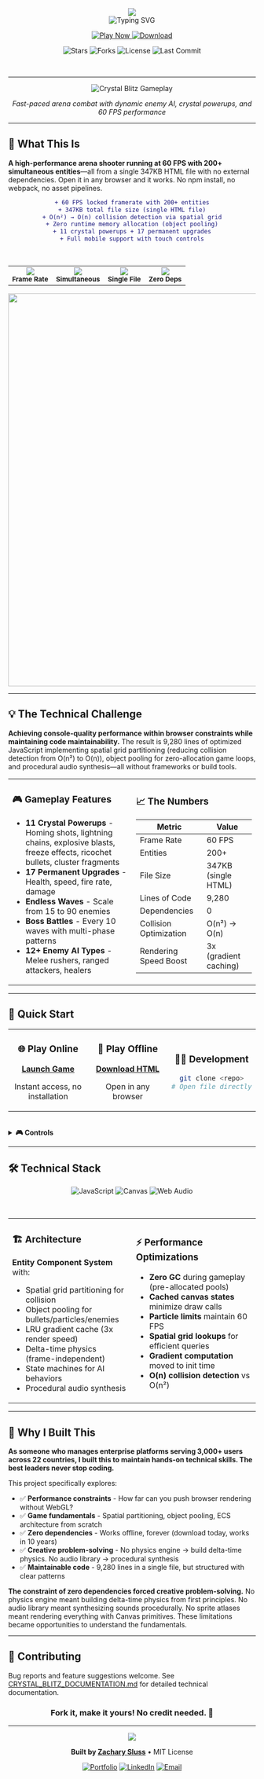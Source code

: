 <div align="center">

<!-- Hero Header -->
<img src="https://capsule-render.vercel.app/api?type=waving&color=gradient&customColorList=12,20,24&height=180&section=header&text=Crystal%20Blitz&fontSize=70&fontColor=FFFFFF&animation=twinkling&fontAlignY=30&desc=Arena%20Shooter%20in%20a%20Single%20HTML%20File&descSize=18&descAlignY=55"/>

<br/>

<!-- Animated Subtitle -->
<img src="https://readme-typing-svg.demolab.com?font=Fira+Code&weight=600&size=20&duration=3000&pause=1000&color=2d9a5e&center=true&vCenter=true&random=false&width=600&lines=60+FPS+%E2%80%A2+200%2B+Entities+%E2%80%A2+347KB;Zero+Dependencies+%E2%80%A2+Zero+Build+Tools;Single+HTML+File+%E2%80%A2+Works+Forever" alt="Typing SVG" />

<br/>

<!-- Main Action Buttons -->
<p align="center">
  <a href="https://zacsluss.github.io/CRYSTAL_BLITZ/Crystal_Blitz.html">
    <img src="https://img.shields.io/badge/🎮_PLAY-LIVE_GAME-2d7a3e?style=for-the-badge&labelColor=000000&logo=gamepad&logoColor=white" alt="Play Now"/>
  </a>
  <a href="https://github.com/Zacsluss/CRYSTAL_BLITZ/raw/main/Crystal_Blitz.html" download="Crystal_Blitz.html">
    <img src="https://img.shields.io/badge/⬇️_DOWNLOAD-347KB_HTML-b5320a?style=for-the-badge&labelColor=000000&logo=download&logoColor=white" alt="Download"/>
  </a>
</p>

<!-- GitHub Stats Badges -->
<p align="center">
  <img src="https://img.shields.io/github/stars/Zacsluss/CRYSTAL_BLITZ?style=social" alt="Stars"/>
  <img src="https://img.shields.io/github/forks/Zacsluss/CRYSTAL_BLITZ?style=social" alt="Forks"/>
  <img src="https://img.shields.io/github/license/Zacsluss/CRYSTAL_BLITZ?style=flat-square&color=555555" alt="License"/>
  <img src="https://img.shields.io/github/last-commit/Zacsluss/CRYSTAL_BLITZ?style=flat-square&color=666666" alt="Last Commit"/>
</p>

</div>

<br/>

---

<div align="center">

![Crystal Blitz Gameplay](assets/gameplay.gif)

*Fast-paced arena combat with dynamic enemy AI, crystal powerups, and 60 FPS performance*

</div>

---

## 🎯 What This Is

**A high-performance arena shooter running at 60 FPS with 200+ simultaneous entities**—all from a single 347KB HTML file with no external dependencies. Open it in any browser and it works. No npm install, no webpack, no asset pipelines.

<div align="center">

```diff
+ 60 FPS locked framerate with 200+ entities
+ 347KB total file size (single HTML file)
+ O(n²) → O(n) collision detection via spatial grid
+ Zero runtime memory allocation (object pooling)
+ 11 crystal powerups + 17 permanent upgrades
+ Full mobile support with touch controls
```

</div>

<br/>

<div align="center">

<!-- Performance Metrics -->
<table>
  <tr>
    <td align="center">
      <img src="https://img.shields.io/badge/Performance-60_FPS-2d7a3e?style=flat-square&logo=speedtest&logoColor=white"/><br/>
      <sub><b>Frame Rate</b></sub>
    </td>
    <td align="center">
      <img src="https://img.shields.io/badge/Entities-200%2B-1E4A6D?style=flat-square&logo=atom&logoColor=white"/><br/>
      <sub><b>Simultaneous</b></sub>
    </td>
    <td align="center">
      <img src="https://img.shields.io/badge/Size-347KB-8B3A3A?style=flat-square&logo=file&logoColor=white"/><br/>
      <sub><b>Single File</b></sub>
    </td>
    <td align="center">
      <img src="https://img.shields.io/badge/Dependencies-0-8B6914?style=flat-square&logo=npm&logoColor=white"/><br/>
      <sub><b>Zero Deps</b></sub>
    </td>
  </tr>
</table>

</div>

<div align="center">
<img width="800" src="https://capsule-render.vercel.app/api?type=rect&color=gradient&customColorList=12,20,24&height=2"/>
</div>

---

## 💡 The Technical Challenge

**Achieving console-quality performance within browser constraints while maintaining code maintainability.** The result is 9,280 lines of optimized JavaScript implementing spatial grid partitioning (reducing collision detection from O(n²) to O(n)), object pooling for zero-allocation game loops, and procedural audio synthesis—all without frameworks or build tools.

<table>
<tr>
<td width="50%">

### 🎮 Gameplay Features

- **11 Crystal Powerups** - Homing shots, lightning chains, explosive blasts, freeze effects, ricochet bullets, cluster fragments
- **17 Permanent Upgrades** - Health, speed, fire rate, damage
- **Endless Waves** - Scale from 15 to 90 enemies
- **Boss Battles** - Every 10 waves with multi-phase patterns
- **12+ Enemy AI Types** - Melee rushers, ranged attackers, healers

</td>
<td width="50%">

### 📈 The Numbers

| Metric                  | Value                   |
| ----------------------- | ----------------------- |
| Frame Rate              | 60 FPS                  |
| Entities                | 200+                    |
| File Size               | 347KB (single HTML)     |
| Lines of Code           | 9,280                   |
| Dependencies            | 0                       |
| Collision Optimization  | O(n²) → O(n)            |
| Rendering Speed Boost   | 3x (gradient caching)   |

</td>
</tr>
</table>

---

## 🚀 Quick Start

<table>
<tr>
<td width="33%" align="center">

### 🌐 Play Online

**[Launch Game](https://zacsluss.github.io/CRYSTAL_BLITZ/Crystal_Blitz.html)**

Instant access, no installation

</td>
<td width="33%" align="center">

### 💾 Play Offline

<a href="https://github.com/Zacsluss/CRYSTAL_BLITZ/raw/main/Crystal_Blitz.html" download="Crystal_Blitz.html"><strong>Download HTML</strong></a>

Open in any browser

</td>
<td width="33%" align="center">

### 👨‍💻 Development

```bash
git clone <repo>
# Open file directly
```

</td>
</tr>
</table>

<br/>

<details>
<summary><b>🎮 Controls</b></summary>

### Desktop

- **WASD** - Movement
- **Mouse** - Aim & Shoot
- **Shift** - Sprint/Dash
- **Space** - Emergency Leap
- **P / ESC** - Pause Menu

### Mobile

- **Left Touch** - Virtual Joystick
- **Right Touch** - Aim & Shoot
- **Bottom Left** - Sprint Button
- **Bottom Right** - Leap Button

</details>

---

## 🛠️ Technical Stack

<div align="center">

![JavaScript](https://img.shields.io/badge/JavaScript-8B7500?style=for-the-badge&logo=javascript&logoColor=white)
![Canvas](https://img.shields.io/badge/Canvas_API-8B3A3A?style=for-the-badge&logo=html5&logoColor=white)
![Web Audio](https://img.shields.io/badge/Web_Audio-2B5A7A?style=for-the-badge&logo=webaudio&logoColor=white)

</div>

<br/>

<table>
<tr>
<td width="50%">

### 🏗️ Architecture

**Entity Component System** with:

- Spatial grid partitioning for collision
- Object pooling for bullets/particles/enemies
- LRU gradient cache (3x render speed)
- Delta-time physics (frame-independent)
- State machines for AI behaviors
- Procedural audio synthesis

</td>
<td width="50%">

### ⚡ Performance Optimizations

- **Zero GC** during gameplay (pre-allocated pools)
- **Cached canvas states** minimize draw calls
- **Particle limits** maintain 60 FPS
- **Spatial grid lookups** for efficient queries
- **Gradient computation** moved to init time
- **O(n) collision detection** vs O(n²)

</td>
</tr>
</table>

---

## 💭 Why I Built This

**As someone who manages enterprise platforms serving 3,000+ users across 22 countries, I built this to maintain hands-on technical skills. The best leaders never stop coding.**

This project specifically explores:

- ✅ **Performance constraints** - How far can you push browser rendering without WebGL?
- ✅ **Game fundamentals** - Spatial partitioning, object pooling, ECS architecture from scratch
- ✅ **Zero dependencies** - Works offline, forever (download today, works in 10 years)
- ✅ **Creative problem-solving** - No physics engine → build delta-time physics. No audio library → procedural synthesis
- ✅ **Maintainable code** - 9,280 lines in a single file, but structured with clear patterns

**The constraint of zero dependencies forced creative problem-solving.** No physics engine meant building delta-time physics from first principles. No audio library meant synthesizing sounds procedurally. No sprite atlases meant rendering everything with Canvas primitives. These limitations became opportunities to understand the fundamentals.

---

## 🤝 Contributing

Bug reports and feature suggestions welcome. See [CRYSTAL_BLITZ_DOCUMENTATION.md](CRYSTAL_BLITZ_DOCUMENTATION.md) for detailed technical documentation.

<div align="center">

### Fork it, make it yours! No credit needed. 🚀

</div>

---

<div align="center">

<img src="https://capsule-render.vercel.app/api?type=waving&color=gradient&customColorList=12,20,24&height=100&section=footer"/>

**Built by [Zachary Sluss](https://github.com/Zacsluss)** • MIT License

[![Portfolio](https://img.shields.io/badge/🌐_My_Portfolio-2d7a3e?style=flat-square)](https://zacsluss.github.io/portfolio)
[![LinkedIn](https://img.shields.io/badge/LinkedIn-0055A4?style=flat-square&logo=linkedin&logoColor=white)](https://linkedin.com/in/zacharyjsluss)
[![Email](https://img.shields.io/badge/Email-8B2E0F?style=flat-square&logo=gmail&logoColor=white)](mailto:zacsluss@yahoo.com)

</div>
